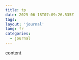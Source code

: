 ```yaml
---
title: tp
date: 2025-06-18T07:09:26.535Z
tags:
layout: 'journal'
lang: fr
categories: 
  - journal
---
```

content 